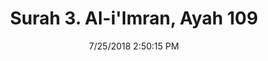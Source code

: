 ---
title       : "Surah 3. Al-i'Imran, Ayah 109"
date        : 7/25/2018 2:50:15 PM
draft       : false
type        : "quran"
layout      : "compare"
BookCode    : "CMP"
SurahNumber : "3"
AyahNumber  : "109"
TotalAyah   : "200"
---
